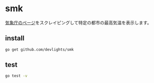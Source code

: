# smk

[気象庁のページ](https://www.jma.go.jp/)をスクレイピングして特定の都市の最高気温を表示します。

## install

```sh
go get github.com/devlights/smk
```

## test

```sh
go test -v
```
